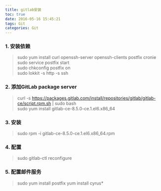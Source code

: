 ```yaml
---
title: gitlab安装
toc: true
date: 2016-05-16 15:45:21
tags: Git
categories: Git
---
```



### 1. 安装依赖

>sudo yum install curl openssh-server openssh-clients postfix cronie  
sudo service postfix start  
sudo chkconfig postfix on  
sudo lokkit -s http -s ssh  

### 2. 添加GitLab package server

> curl -s https://packages.gitlab.com/install/repositories/gitlab/gitlab-ce/script.rpm.sh | sudo bash  
> sudo yum install gitlab-ce-8.5.0-ce.1.el6.x86_64

### 3. 安装

>sudo rpm -i gitlab-ce-8.5.0-ce.1.el6.x86_64.rpm


### 4. 配置

>sudo gitlab-ctl reconfigure



### 5. 配置邮件服务

>sudo yum install postfix
yum install cyrus*
